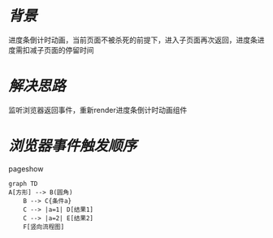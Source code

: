 # *背景*
进度条倒计时动画，当前页面不被杀死的前提下，进入子页面再次返回，进度条进度需扣减子页面的停留时间

# *解决思路*
监听浏览器返回事件，重新render进度条倒计时动画组件

# *浏览器事件触发顺序*
pageshow
```mermaid
graph TD
A[方形] --> B(圆角)
    B --> C{条件a}
    C --> |a=1| D[结果1]
    C --> |a=2| E[结果2]
    F[竖向流程图]
```